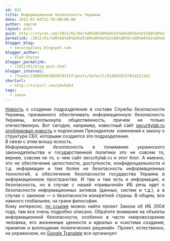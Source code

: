 ```yaml
---
id: 932
title: Информационная безопасность Украины
date: 2012-01-04T22:59:00+00:00
author: sapran
layout: post
guid: http://styran.com/2012/01/04/%d0%b8%d0%bd%d1%84%d0%be%d1%80%d0%bc%d0%b0%d1%86%d0%b8%d0%be%d0%bd%d0%bd%d0%b0%d1%8f-%d0%b1%d0%b5%d0%b7%d0%be%d0%bf%d0%b0%d1%81%d0%bd%d0%be%d1%81%d1%82%d1%8c-%d1%83%d0%ba%d1%80%d0%b0%d0%b8%d0%bd%d1%8b/
permalink: /2012/01/%d0%b8%d0%bd%d1%84%d0%be%d1%80%d0%bc%d0%b0%d1%86%d0%b8%d0%be%d0%bd%d0%bd%d0%b0%d1%8f-%d0%b1%d0%b5%d0%b7%d0%be%d0%bf%d0%b0%d1%81%d0%bd%d0%be%d1%81%d1%82%d1%8c-%d1%83%d0%ba%d1%80%d0%b0%d0%b8%d0%bd%d1%8b/
blogger_blog:
  - securegalaxy.blogspot.com
blogger_author:
  - Vlad Styran
blogger_permalink:
  - /2012/01/blog-post.html
blogger_internal:
  - /feeds/3388835630659782197/posts/default/6196818137014211341
shorturl:
  - http://tinyurl.com/p9vhm54
tags:
  - закон
---
```

<div dir="ltr" style="text-align: left;">
  <div style="text-align: justify;">
    <a href="http://tsn.ua/ukrayina/ukrayina-vestime-kontrrozvidku-v-interneti.html">Новость</a>&nbsp;о создании подразделения&nbsp;в составе Службы безопасности Украины,&nbsp;призванного&nbsp;обеспечивать&nbsp;информационную безопасность Украины, всколыхнула общественность, причем не только отечественную. Вот сегодня, например, известный сайт <a href="http://www.securitylab.ru/news/413221.php">securitylab.ru опубликовал новость</a> о подписании Президентом &nbsp;изменений к&nbsp;закону о структуре СБУ, которыми создается это подразделение.
  </div>
  
  <div style="text-align: justify;">
  </div>
  
  <div style="text-align: justify;">
    В связи с этим вношу ясность.
  </div>
  
  <div style="text-align: justify;">
  </div>
  
  <div style="text-align: justify;">
    <i>Информационная&nbsp;безопасность</i> в понимании украинского законодательства и государственной политики это не совсем то, вернее, совсем не то, о чем сайт securitylab.ru и этот блог. А именно, это не обеспечение целостности, доступности, конфиденциальности и т.д. информации и тем более не безопасность информационных технологий, а обеспечение безопасности государства Украина в информационном пространстве. И там и там есть и информация, и безопасность, но в случае с нашей &#171;привычной&#187; ИБ речь идет о безопасности информационных активов (данных, систем и т.д.), а в случае с законом &#8212; о безопасности конкретной страны.&nbsp;В общем, все намного глобальнее, на грани философии.
  </div>
  
  <div style="text-align: justify;">
  </div>
  
  <div style="text-align: justify;">
    Кому интересно, <a href="http://gska2.rada.gov.ua/pls/zweb_n/webproc4_1?id=&pf3511=18608">по ссылке</a>&nbsp;можно найти проект Закона об ИБ 2004 года, там все очень подробно описано. Обратите внимание на объекты информационной безопасности, особенно в части &#171;мировоззрение человека, его жизненные ценности и идеалы&#187; и &#171;система создания, принятия и воплощения политических решений&#187;. Проект, естественно, на украинском, но <a href="http://translate.google.com/#uk%7Cru">Google Translate</a> все организует.
  </div>
</div>

<div class="addtoany_share_save_container addtoany_content_bottom">
  <div class="a2a_kit a2a_kit_size_32 addtoany_list a2a_target" id="wpa2a_209">
    <a class="a2a_button_facebook" href="http://www.addtoany.com/add_to/facebook?linkurl=https%3A%2F%2Fblog.styran.com%2F2012%2F01%2F%25d0%25b8%25d0%25bd%25d1%2584%25d0%25be%25d1%2580%25d0%25bc%25d0%25b0%25d1%2586%25d0%25b8%25d0%25be%25d0%25bd%25d0%25bd%25d0%25b0%25d1%258f-%25d0%25b1%25d0%25b5%25d0%25b7%25d0%25be%25d0%25bf%25d0%25b0%25d1%2581%25d0%25bd%25d0%25be%25d1%2581%25d1%2582%25d1%258c-%25d1%2583%25d0%25ba%25d1%2580%25d0%25b0%25d0%25b8%25d0%25bd%25d1%258b%2F&linkname=%D0%98%D0%BD%D1%84%D0%BE%D1%80%D0%BC%D0%B0%D1%86%D0%B8%D0%BE%D0%BD%D0%BD%D0%B0%D1%8F%20%D0%B1%D0%B5%D0%B7%D0%BE%D0%BF%D0%B0%D1%81%D0%BD%D0%BE%D1%81%D1%82%D1%8C%20%D0%A3%D0%BA%D1%80%D0%B0%D0%B8%D0%BD%D1%8B" title="Facebook" rel="nofollow" target="_blank"></a><a class="a2a_button_twitter" href="http://www.addtoany.com/add_to/twitter?linkurl=https%3A%2F%2Fblog.styran.com%2F2012%2F01%2F%25d0%25b8%25d0%25bd%25d1%2584%25d0%25be%25d1%2580%25d0%25bc%25d0%25b0%25d1%2586%25d0%25b8%25d0%25be%25d0%25bd%25d0%25bd%25d0%25b0%25d1%258f-%25d0%25b1%25d0%25b5%25d0%25b7%25d0%25be%25d0%25bf%25d0%25b0%25d1%2581%25d0%25bd%25d0%25be%25d1%2581%25d1%2582%25d1%258c-%25d1%2583%25d0%25ba%25d1%2580%25d0%25b0%25d0%25b8%25d0%25bd%25d1%258b%2F&linkname=%D0%98%D0%BD%D1%84%D0%BE%D1%80%D0%BC%D0%B0%D1%86%D0%B8%D0%BE%D0%BD%D0%BD%D0%B0%D1%8F%20%D0%B1%D0%B5%D0%B7%D0%BE%D0%BF%D0%B0%D1%81%D0%BD%D0%BE%D1%81%D1%82%D1%8C%20%D0%A3%D0%BA%D1%80%D0%B0%D0%B8%D0%BD%D1%8B" title="Twitter" rel="nofollow" target="_blank"></a><a class="a2a_button_google_plus" href="http://www.addtoany.com/add_to/google_plus?linkurl=https%3A%2F%2Fblog.styran.com%2F2012%2F01%2F%25d0%25b8%25d0%25bd%25d1%2584%25d0%25be%25d1%2580%25d0%25bc%25d0%25b0%25d1%2586%25d0%25b8%25d0%25be%25d0%25bd%25d0%25bd%25d0%25b0%25d1%258f-%25d0%25b1%25d0%25b5%25d0%25b7%25d0%25be%25d0%25bf%25d0%25b0%25d1%2581%25d0%25bd%25d0%25be%25d1%2581%25d1%2582%25d1%258c-%25d1%2583%25d0%25ba%25d1%2580%25d0%25b0%25d0%25b8%25d0%25bd%25d1%258b%2F&linkname=%D0%98%D0%BD%D1%84%D0%BE%D1%80%D0%BC%D0%B0%D1%86%D0%B8%D0%BE%D0%BD%D0%BD%D0%B0%D1%8F%20%D0%B1%D0%B5%D0%B7%D0%BE%D0%BF%D0%B0%D1%81%D0%BD%D0%BE%D1%81%D1%82%D1%8C%20%D0%A3%D0%BA%D1%80%D0%B0%D0%B8%D0%BD%D1%8B" title="Google+" rel="nofollow" target="_blank"></a><a class="a2a_button_linkedin" href="http://www.addtoany.com/add_to/linkedin?linkurl=https%3A%2F%2Fblog.styran.com%2F2012%2F01%2F%25d0%25b8%25d0%25bd%25d1%2584%25d0%25be%25d1%2580%25d0%25bc%25d0%25b0%25d1%2586%25d0%25b8%25d0%25be%25d0%25bd%25d0%25bd%25d0%25b0%25d1%258f-%25d0%25b1%25d0%25b5%25d0%25b7%25d0%25be%25d0%25bf%25d0%25b0%25d1%2581%25d0%25bd%25d0%25be%25d1%2581%25d1%2582%25d1%258c-%25d1%2583%25d0%25ba%25d1%2580%25d0%25b0%25d0%25b8%25d0%25bd%25d1%258b%2F&linkname=%D0%98%D0%BD%D1%84%D0%BE%D1%80%D0%BC%D0%B0%D1%86%D0%B8%D0%BE%D0%BD%D0%BD%D0%B0%D1%8F%20%D0%B1%D0%B5%D0%B7%D0%BE%D0%BF%D0%B0%D1%81%D0%BD%D0%BE%D1%81%D1%82%D1%8C%20%D0%A3%D0%BA%D1%80%D0%B0%D0%B8%D0%BD%D1%8B" title="LinkedIn" rel="nofollow" target="_blank"></a><a class="a2a_dd addtoany_share_save" href="https://www.addtoany.com/share"></a>
  </div>
</div>